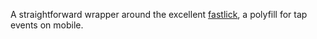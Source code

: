 A straightforward wrapper around the excellent [fastlick](https://github.com/ftlabs/fastclick), a polyfill for tap events on mobile.